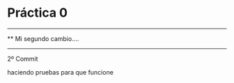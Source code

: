 # Práctica 0


***********************
**  Mi segundo cambio....
*************************


2º Commit

haciendo pruebas para que funcione 